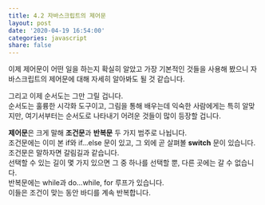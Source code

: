 ```yaml
---
title: 4.2 자바스크립트의 제어문
layout: post
date: '2020-04-19 16:54:00'
categories: javascript
share: false
---
```


이제 제어문이 어떤 일을 하는지 확실히 알았고 가장 기본적인 것들을 사용해 봤으니 자바스크립트의 제어문에 대해 자세히 알아봐도 될 것 같습니다. 

그리고 이제 순서도는 그만 그릴 겁니다.  
순서도는 훌륭한 시각화 도구이고, 그림을 통해 배우는데 익숙한 사람에게는 특히 알맞지만, 여기서부터는 순서도로 나타내기 어려운 것들이 많이 등장할 겁니다.  

**제어문**은 크게 말해 **조건문**과 **반복문** 두 가지 범주로 나뉩니다.  
조건문에는 이미 본 if와 if...else 문이 있고, 그 외에 곧 살펴볼 **switch** 문이 있습니다.  
조건문은 말하자면 갈림길과 같습니다.  
선택할 수 있는 길이 몇 가지 있으면 그 중 하나를 선택할 뿐, 다른 곳에는 갈 수 없습니다.  
반복문에는 while과 do...while, for 루프가 있습니다.  
이들은 조건이 맞는 동안 바디를 계속 반복합니다.